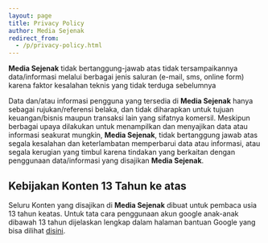 ```yaml
---
layout: page
title: Privacy Policy
author: Media Sejenak
redirect_from:
  - /p/privacy-policy.html
---
```

<b>Media Sejenak</b> tidak bertanggung-jawab atas tidak tersampaikannya data/informasi melalui berbagai jenis saluran (e-mail, sms, online form) karena faktor kesalahan teknis yang tidak terduga sebelumnya

Data dan/atau informasi pengguna yang tersedia di <b>Media Sejenak</b> hanya sebagai rujukan/referensi belaka, dan tidak diharapkan untuk tujuan keuangan/bisnis maupun transaksi lain yang sifatnya komersil. Meskipun berbagai upaya dilakukan untuk menampilkan dan menyajikan data atau informasi seakurat mungkin, <b>Media Sejenak</b>, tidak bertanggung jawab atas segala kesalahan dan keterlambatan memperbarui data atau informasi, atau segala kerugian yang timbul karena tindakan yang berkaitan dengan penggunaan data/informasi yang disajikan <b>Media Sejenak</b>.

## Kebijakan Konten 13 Tahun ke atas

Seluru Konten yang disajikan di <b>Media Sejenak</b> dibuat untuk pembaca usia 13 tahun keatas. Untuk tata cara penggunaan akun google anak-anak dibawah 13 tahun dijelaskan lengkap dalam halaman bantuan Google yang bisa dilihat <a href="https://support.google.com/families/answer/7106787?hl=id" rel="nofollow">disini</a>.

